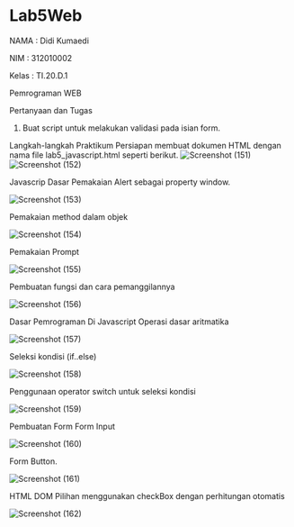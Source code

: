 # Lab5Web

NAMA    : Didi Kumaedi

NIM       : 312010002

Kelas    : TI.20.D.1

Pemrograman WEB

Pertanyaan dan Tugas
1. Buat script untuk melakukan validasi pada isian form.



Langkah-langkah Praktikum
Persiapan membuat dokumen HTML dengan nama file lab5_javascript.html seperti berikut.
![Screenshot (151)](https://user-images.githubusercontent.com/101849655/163212100-e2edc25a-8c6f-44dd-a2ee-737529cd8afa.png)
![Screenshot (152)](https://user-images.githubusercontent.com/101849655/163212120-c089afc7-9417-4266-b56b-42707d347eaa.png)

Javascrip Dasar
Pemakaian Alert sebagai property window.

![Screenshot (153)](https://user-images.githubusercontent.com/101849655/163304900-ac6bd956-255b-417e-a59d-9315c4db857a.png)

Pemakaian method dalam objek

![Screenshot (154)](https://user-images.githubusercontent.com/101849655/163304904-b8b328b7-67a0-469f-858b-9343ff29f48e.png)

Pemakaian Prompt

![Screenshot (155)](https://user-images.githubusercontent.com/101849655/163304906-b10d1e01-ce66-44e6-8b79-522fce81c6c9.png)

Pembuatan fungsi dan cara pemanggilannya

![Screenshot (156)](https://user-images.githubusercontent.com/101849655/163304909-2072d639-f748-4b05-a218-bc3a4aefd66d.png)

Dasar Pemrograman Di Javascript
Operasi dasar aritmatika

![Screenshot (157)](https://user-images.githubusercontent.com/101849655/163304912-9f693e9e-66d2-41af-91fa-0e23319c562e.png)

Seleksi kondisi (if..else)

![Screenshot (158)](https://user-images.githubusercontent.com/101849655/163304913-21c7dbc9-abf9-40f6-b8ce-bfb935ce9b5e.png)

Penggunaan operator switch untuk seleksi kondisi

![Screenshot (159)](https://user-images.githubusercontent.com/101849655/163304914-202e025e-e8fe-47d3-a024-3a9aab9e10ee.png)

Pembuatan Form
Form Input

![Screenshot (160)](https://user-images.githubusercontent.com/101849655/163304915-782a2bdf-8a0b-486d-9758-87858620de3a.png)

Form Button.

![Screenshot (161)](https://user-images.githubusercontent.com/101849655/163304918-77340679-9074-48df-9814-a9cad991602e.png)

HTML DOM
Pilihan menggunakan checkBox dengan perhitungan otomatis

![Screenshot (162)](https://user-images.githubusercontent.com/101849655/163304922-b3d85e09-e3ff-4664-9257-77cb280358cb.png)





